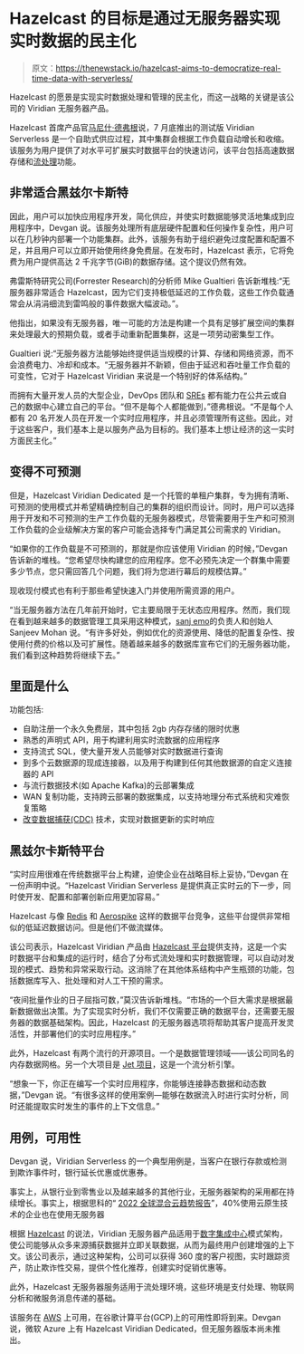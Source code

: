 # Hazelcast 的目标是通过无服务器实现实时数据的民主化

> 原文：<https://thenewstack.io/hazelcast-aims-to-democratize-real-time-data-with-serverless/>

Hazelcast 的愿景是实现实时数据处理和管理的民主化，而这一战略的关键是该公司的 Viridian 无服务器产品。

Hazelcast 首席产品官[马尼什·德弗根](https://www.linkedin.com/in/manishdevgan/)说，7 月底推出的测试版 Viridian Serverless 是一个自助式供应过程，其中集群会根据工作负载自动增长和收缩。该服务为用户提供了对水平可扩展实时数据平台的快速访问，该平台包括高速数据存储和[流处理](https://hazelcast.com/glossary/stream-processing/)功能。

## 非常适合黑兹尔卡斯特

因此，用户可以加快应用程序开发，简化供应，并使实时数据能够灵活地集成到应用程序中，Devgan 说。该服务处理所有底层硬件配置和任何操作复杂性，用户可以在几秒钟内部署一个功能集群。此外，该服务有助于组织避免过度配置和配置不足，并且用户可以立即开始使用终身免费层。在发布时，Hazelcast 表示，它将免费为用户提供高达 2 千兆字节(GiB)的数据存储。这个提议仍然有效。

弗雷斯特研究公司(Forrester Research)的分析师 Mike Gualtieri 告诉新堆栈:“无服务器非常适合 Hazelcast，因为它们支持极低延迟的工作负载，这些工作负载通常会从涓涓细流到雷鸣般的事件数据大幅波动。”。

他指出，如果没有无服务器，唯一可能的方法是构建一个具有足够扩展空间的集群来处理最大的预期负载，或者手动重新配置集群，这是一项劳动密集型工作。

Gualtieri 说:“无服务器方法能够始终提供适当规模的计算、存储和网络资源，而不会浪费电力、冷却和成本。“无服务器并不新颖，但由于延迟和吞吐量工作负载的可变性，它对于 Hazelcast Viridian 来说是一个特别好的体系结构。”

而拥有大量开发人员的大型企业，DevOps 团队和 [SREs](https://thenewstack.io/devops-institute-checks-the-pulse-of-sre/) 都有能力在公共云或自己的数据中心建立自己的平台。“但不是每个人都能做到，”德弗根说。“不是每个人都有 20 名开发人员在开发一个实时应用程序，并且必须管理所有这些。因此，对于这些客户，我们基本上是以服务产品为目标的。我们基本上想让经济的这一实时方面民主化。”

## 变得不可预测

但是，Hazelcast Viridian Dedicated 是一个托管的单租户集群，专为拥有清晰、可预测的使用模式并希望精确控制自己的集群的组织而设计。同时，用户可以选择用于开发和不可预测的生产工作负载的无服务器模式，尽管需要用于生产和可预测工作负载的企业级解决方案的客户可能会选择专门满足其公司需求的 Viridian。

“如果你的工作负载是不可预测的，那就是你应该使用 Viridian 的时候，”Devgan 告诉新的堆栈。“您希望尽快构建您的应用程序。您不必预先决定一个群集中需要多少节点，您只需回答几个问题，我们将为您进行幕后的规模估算。”

现收现付模式也有利于那些希望快速入门并使用所需资源的用户。

“当无服务器方法在几年前开始时，它主要局限于无状态应用程序。然而，我们现在看到越来越多的数据管理工具采用这种模式，[sanj emo](https://www.sanjmo.com/)的负责人和创始人 Sanjeev Mohan 说。“有许多好处，例如优化的资源使用、降低的配置复杂性、按使用付费的价格以及可扩展性。随着越来越多的数据库宣布它们的无服务器功能，我们看到这种趋势将继续下去。”

## 里面是什么

功能包括:

*   自助注册一个永久免费层，其中包括 2gb 内存存储的限时优惠
*   熟悉的声明式 API，用于构建利用实时流数据的应用程序
*   支持流式 SQL，使大量开发人员能够对实时数据进行查询
*   到多个云数据源的现成连接器，以及用于构建到任何其他数据源的自定义连接器的 API
*   与流行数据技术(如 Apache Kafka)的云部署集成
*   WAN 复制功能，支持跨云部署的数据集成，以支持地理分布式系统和灾难恢复策略
*   [改变数据捕获(CDC)](https://hazelcast.com/glossary/change-data-capture/) 技术，实现对数据更新的实时响应

## 黑兹尔卡斯特平台

“实时应用很难在传统数据平台上构建，迫使企业在战略目标上妥协，”Devgan 在一份声明中说。“Hazelcast Viridian Serverless 是提供真正实时云的下一步，同时使开发、配置和部署创新应用更加容易。”

Hazelcast 与像 [Redis](https://thenewstack.io/redis-puts-almost-everything-under-a-single-module/) 和 [Aerospike](https://thenewstack.io/aerospike-gets-sql-powered-by-starburst/) 这样的数据平台竞争，这些平台提供非常相似的低延迟数据访问。但是他们不做流媒体。

该公司表示，Hazelcast Viridian 产品由 [Hazelcast 平台](https://thenewstack.io/hazelcast-boosts-stream-processing-with-in-memory-computing/)提供支持，这是一个实时数据平台和集成的运行时，结合了分布式流处理和实时数据管理，可以自动对发现的模式、趋势和异常采取行动。这消除了在其他体系结构中产生瓶颈的功能，包括数据库写入、批处理和对人工干预的需求。

“夜间批量作业的日子屈指可数，”莫汉告诉新堆栈。“市场的一个巨大需求是根据最新数据做出决策。为了实现实时分析，我们不仅需要正确的数据平台，还需要无服务器的数据基础架构。因此，Hazelcast 的无服务器选项将帮助其客户提高开发灵活性，并部署他们的实时应用程序。”

此外，Hazelcast 有两个流行的开源项目。一个是数据管理领域——该公司同名的内存数据网格。另一个大项目是 [Jet 项目](https://jet-start.sh/)，这是一个流分析引擎。

“想象一下，你正在编写一个实时应用程序，你能够连接静态数据和动态数据，”Devgan 说。“有很多这样的使用案例—能够在数据流入时进行实时分析，同时还能提取实时发生的事件的上下文信息。”

## 用例，可用性

Devgan 说，Viridian Serverless 的一个典型用例是，当客户在银行存款或检测到欺诈事件时，银行延长优惠或优惠券。

事实上，从银行业到零售业以及越来越多的其他行业，无服务器架构的采用都在持续增长。事实上，根据思科的“ [2022 全球混合云趋势报告](https://www.cisco.com/c/en/us/solutions/hybrid-cloud/2022-trends.html?ccid=cc002960&oid=rptdnc029203)”，40%使用云原生技术的企业也在使用无服务器

根据 [Hazelcast](https://hazelcast.com/?utm_content=inline-mention) 的说法，Viridian 无服务器产品适用于[数字集成中心](https://www.gartner.com/en/documents/3880263)模式架构，使公司能够从众多来源捕获数据并立即关联数据，从而为最终用户创建增强的上下文。该公司表示，通过这种架构，公司可以获得 360 度的客户视图，实时跟踪资产，防止欺诈性交易，提供个性化推荐，创建实时促销优惠等。

此外，Hazelcast 无服务器服务适用于流处理环境，这些环境是支付处理、物联网分析和微服务消息传递的基础。

该服务在 [AWS](https://aws.amazon.com/?utm_content=inline-mention) 上可用，在谷歌计算平台(GCP)上的可用性即将到来。Devgan 说，微软 Azure 上有 Hazelcast Viridian Dedicated，但无服务器版本尚未推出。

<svg xmlns:xlink="http://www.w3.org/1999/xlink" viewBox="0 0 68 31" version="1.1"><title>Group</title> <desc>Created with Sketch.</desc></svg>
